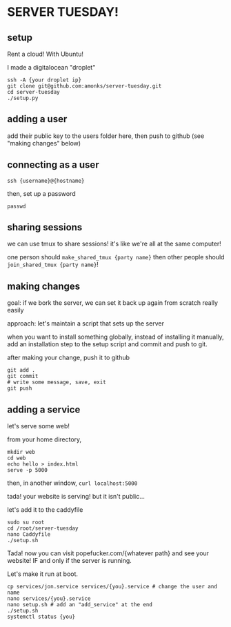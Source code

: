 # SERVER TUESDAY!

## setup

Rent a cloud! With Ubuntu!

I made a digitalocean "droplet"

```
ssh -A {your droplet ip}
git clone git@github.com:amonks/server-tuesday.git
cd server-tuesday
./setup.py
```

## adding a user

add their public key to the users folder here, then push to github (see "making changes" below)

## connecting as a user

```
ssh {username}@{hostname}
```

then, set up a password

```
passwd
```

## sharing sessions

we can use tmux to share sessions! it's like we're all at the same computer!

one person should `make_shared_tmux {party name}` then other people should `join_shared_tmux {party name}`!

## making changes

goal: if we bork the server, we can set it back up again from scratch really easily

approach: let's maintain a script that sets up the server

when you want to install something globally, instead of installing it manually, add an installation step to the setup script and commit and push to git.

after making your change, push it to github

```
git add .
git commit
# write some message, save, exit
git push
```


## adding a service

let's serve some web!

from your home directory,

```
mkdir web
cd web
echo hello > index.html
serve -p 5000
```

then, in another window, `curl localhost:5000`


tada! your website is serving! but it isn't public…

let's add it to the caddyfile

```
sudo su root
cd /root/server-tuesday
nano Caddyfile
./setup.sh
```

Tada! now you can visit popefucker.com/{whatever path} and see your website! IF and only if the server is running.

Let's make it run at boot.

```
cp services/jon.service services/{you}.service # change the user and name
nano services/{you}.service
nano setup.sh # add an "add_service" at the end
./setup.sh
systemctl status {you}
```



